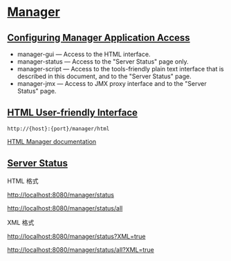 # [Manager](http://tomcat.apache.org/tomcat-8.5-doc/manager-howto.html)

## [Configuring Manager Application Access](http://tomcat.apache.org/tomcat-8.5-doc/manager-howto.html#Configuring_Manager_Application_Access)

- manager-gui — Access to the HTML interface.
- manager-status — Access to the "Server Status" page only.
- manager-script — Access to the tools-friendly plain text interface that is described in this document, and to the "Server Status" page.
- manager-jmx — Access to JMX proxy interface and to the "Server Status" page.

## [HTML User-friendly Interface](http://tomcat.apache.org/tomcat-8.5-doc/manager-howto.html#HTML_User-friendly_Interface)

`http://{host}:{port}/manager/html`

[HTML Manager documentation](http://tomcat.apache.org/tomcat-8.5-doc/html-manager-howto.html)

## [Server Status](http://tomcat.apache.org/tomcat-8.5-doc/manager-howto.html#Server_Status)

HTML 格式

<http://localhost:8080/manager/status>

<http://localhost:8080/manager/status/all>

XML 格式

<http://localhost:8080/manager/status?XML=true>

<http://localhost:8080/manager/status/all?XML=true>